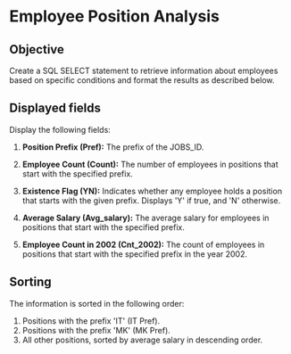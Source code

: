 # Employee Position Analysis

## Objective

Create a SQL SELECT statement to retrieve information about employees based on specific conditions and format the results as described below.

## Displayed fields

Display the following fields:

1. **Position Prefix (Pref):** The prefix of the JOBS_ID.

2. **Employee Count (Count):** The number of employees in positions that start with the specified prefix.

3. **Existence Flag (YN):** Indicates whether any employee holds a position that starts with the given prefix. Displays 'Y' if true, and 'N' otherwise.

4. **Average Salary (Avg_salary):** The average salary for employees in positions that start with the specified prefix.

5. **Employee Count in 2002 (Cnt_2002):** The count of employees in positions that start with the specified prefix in the year 2002.

## Sorting

The information is sorted in the following order:

1. Positions with the prefix 'IT' (IT Pref).
2. Positions with the prefix 'MK' (MK Pref).
3. All other positions, sorted by average salary in descending order.
